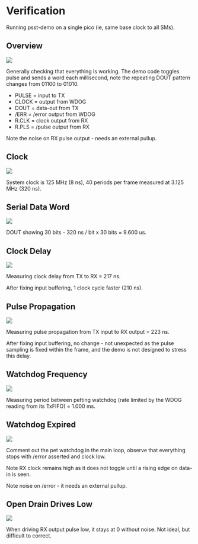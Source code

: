 # Verification

Running psst-demo on a single pico (ie, same base clock to all SMs).


## Overview

![](diagrams/2-pulse-to-high.png)

Generally checking that everything is working.
The demo code toggles pulse and sends a word each millisecond,
note the repeating DOUT pattern changes from 01100 to 01010.

* PULSE = input to TX
* CLOCK = output from WDOG
* DOUT = data-out from TX
* /ERR = /error output from WDOG
* R.CLK = clock output from RX
* R.PLS = /pulse output from RX

Note the noise on RX pulse output - needs an external pullup.


## Clock

![](diagrams/4-320ns-3_125MHz.png)

System clock is 125 MHz (8 ns), 40 periods per frame measured at
3.125 MHz (320 ns).


## Serial Data Word

![](diagrams/7-30-bit-word.png)

DOUT showing 30 bits - 320 ns / bit x 30 bits = 9.600 us.


## Clock Delay

![](diagrams/5-clock-propagation.png)

Measuring clock delay from TX to RX = 217 ns.

After fixing input buffering, 1 clock cycle faster (210 ns).


## Pulse Propagation

![](diagrams/6-pulse-propagation.png)

Measuring pulse propagation from TX input to RX output = 223 ns.

After fixing input buffering, no change - not unexpected as the
pulse sampling is fixed within the frame, and the demo is not designed
to stress this delay.


## Watchdog Frequency

![](diagrams/8-watchdog-1kHz.png)

Measuring period between petting watchdog (rate limited by the WDOG
reading from its TxFIFO) = 1.000 ms.


## Watchdog Expired

![](diagrams/9-watchdog-expired.png)

Comment out the pet watchdog in the main loop, observe that everything
stops with /error asserted and clock low.

Note RX clock remains high as it does not toggle until a rising edge
on data-in is seen.

Note noise on /error - it needs an external pullup.


## Open Drain Drives Low

![](diagrams/3-pulse-to-low.png)

When driving RX output pulse low, it stays at 0 without noise.
Not ideal, but difficult to correct.

